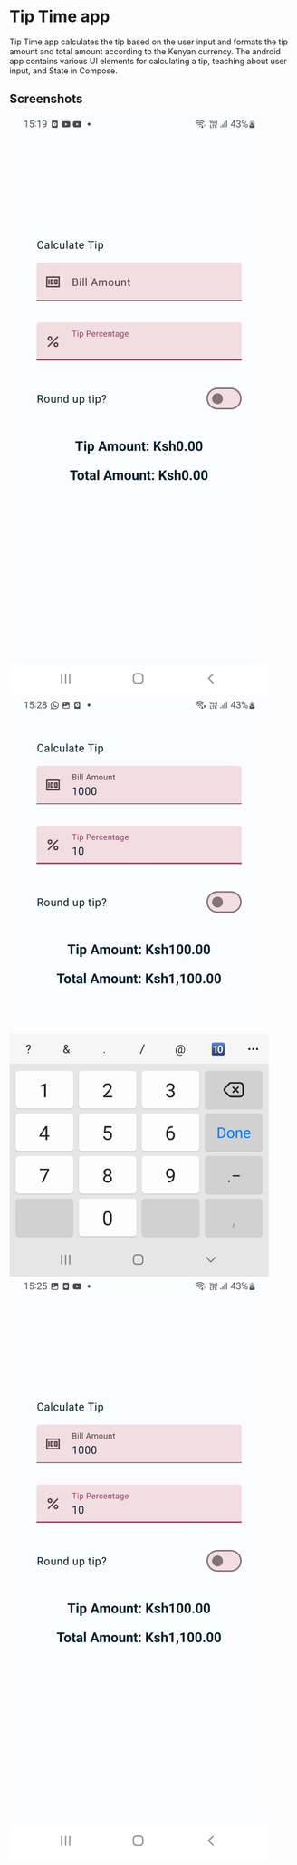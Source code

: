 # Tip Time app
Tip Time app calculates the tip based on the user input and formats the tip amount and total amount according to the Kenyan currency.
The android app contains various UI elements for calculating a tip, teaching about user input, and State in Compose.

## Screenshots
![Screenshot](https://github.com/collinsonindo/TipTime/blob/master/Screenshot2.jpeg) ![Screenshot](https://github.com/collinsonindo/TipTime/blob/master/Screenshot1.jpeg) ![Screenshot](https://github.com/collinsonindo/TipTime/blob/master/Screenshot.jpeg)




